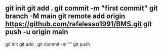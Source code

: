 git init
git add .
git commit -m "first commit"
git branch -M main
git remote add origin https://github.com/rafalesso1991/BMS.git
git push -u origin main
--------------------------------------------------------------
git init
git add .
git commit -m ""
git push